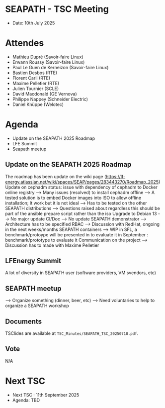 # SEAPATH - TSC Meeting
- Date: 10th July 2025
# Attendes

- Mathieu Dupré (Savoir-faire Linux)
- Erwann Roussy (Savoir-faire Linux)
- Paul Le Guen de Kerneizon (Savoir-faire Linux)
- Bastien Desbos (RTE)
- Florent Carli (RTE)
- Maxime Pelletier (RTE)
- Julien Tournier (SCLE)
- David Macdonald (GE Vernova)
- Philippe Nappey (Schneider Electric)
- Daniel Knüppe (Welotec)
# Agenda
- Update on the SEAPATH 2025 Roadmap
- LFE Summit
- Seapath meetup

## Update on the SEAPATH 2025 Roadmap
The roadmap has been update on the wiki page (https://lf-energy.atlassian.net/wiki/spaces/SEAP/pages/283443270/Roadmap_2025)
Update on cephadm status: issue with dependency of cephadm to Docker online registry
--> Many issues (resolved) to install cephadm offline
--> A tested solution is to embed Docker images into ISO to allow offline installation; It work but it is not ideal
--> Has to be tested on the other SEAPATH distributions
--> Questions raised about regardless this should be part of the ansible prepare script rather than the iso
Upgrade to Debian 13
--> No major update
CI/Doc
--> No update
SEAPATH demonstrator
--> Architecture has to be specified
RBAC
--> Discussion with RedHat, ongoing in the next weeks/months
SEAPATH containers
--> WIP in SFL, a benchmark/protoype will be presented in to evaluate it in September : benchmark/prototype to evaluate it
Communication on the project
--> Discussion has to made with Maxime Pelletier

## LFEnergy Summit
A lot of diversity in SEAPATH user (software providers, VM svendors, etc)

## SEAPATH meetup
--> Organize something (dinner, beer, etc)
--> Need voluntaries to help to organize a SEAPATH workshop

## Documents

TSClides are available at `TSC_Minutes/SEAPATH_TSC_20250710.pdf`.

## Vote

N/A

# Next TSC

- Next TSC : 11th September 2025
- Agenda: TBD
